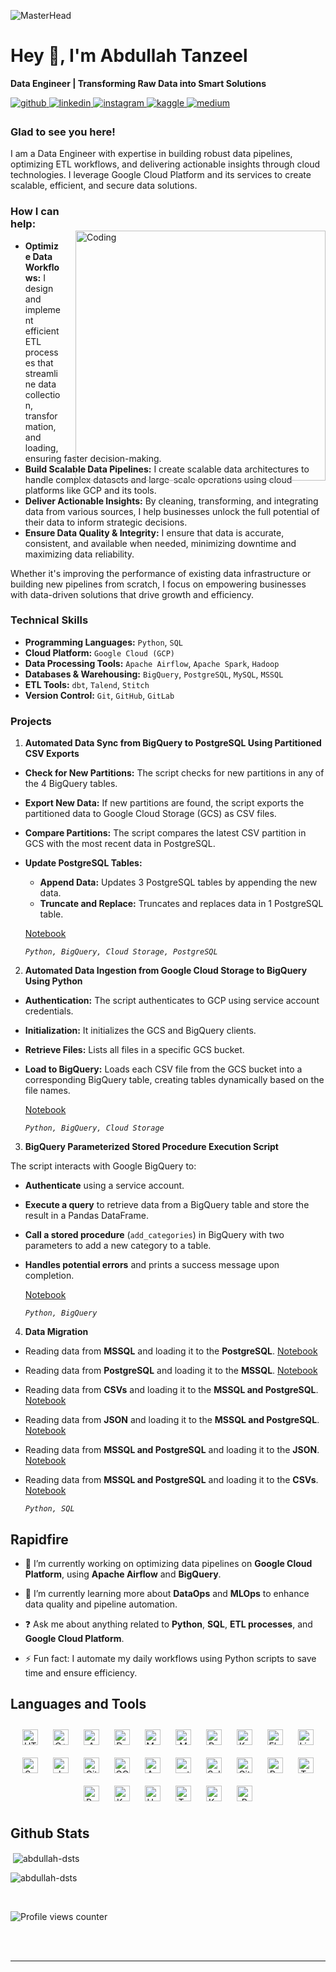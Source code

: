 ![MasterHead](https://static.vecteezy.com/system/resources/previews/001/759/768/non_2x/data-scientist-word-banner-vector.jpg)
# Hey 👋, I'm Abdullah Tanzeel  
**Data Engineer | Transforming Raw Data into Smart Solutions**

<a href="https://github.com/https://github.com/Abdullah-DSTS" target="_blank">
<img src=https://img.shields.io/badge/github-%2324292e.svg?&style=for-the-badge&logo=github&logoColor=white alt=github style="margin-bottom: 5px;" />
</a>
<a href="https://linkedin.com/in/https://www.linkedin.com/in/abdulla-tanzeel-dataengineer-sql-python/" target="_blank">
<img src=https://img.shields.io/badge/linkedin-%231E77B5.svg?&style=for-the-badge&logo=linkedin&logoColor=white alt=linkedin style="margin-bottom: 5px;" />
</a>
<a href="https://instagram.com/https://www.instagram.com/abdulla_tanzeel/" target="_blank">
<img src=https://img.shields.io/badge/instagram-%23000000.svg?&style=for-the-badge&logo=instagram&logoColor=white alt=instagram style="margin-bottom: 5px;" />
</a>
<a href="https://www.kaggle.com/https://www.kaggle.com/abdullahtanzeel" target="_blank">
<img src=https://img.shields.io/badge/kaggle-%2344BAE8.svg?&style=for-the-badge&logo=kaggle&logoColor=white alt=kaggle style="margin-bottom: 5px;" />
</a>
<a href="https://medium.com/https://medium.com/@abdullahtanzeel124" target="_blank">
<img src=https://img.shields.io/badge/medium-%23292929.svg?&style=for-the-badge&logo=medium&logoColor=white alt=medium style="margin-bottom: 5px;" />
</a>  
  



### Glad to see you here!  
I am a Data Engineer with expertise in building robust data pipelines, optimizing ETL workflows, and delivering actionable insights through cloud technologies. I leverage Google Cloud Platform and its services to create scalable, efficient, and secure data solutions.  
  

<img align="right" alt="Coding" width="400" style="padding-left: 20px; position: relative; top: 50px;" src="https://miro.medium.com/v2/resize:fit:900/1*YCrp0Z8mAOe2IUV9XmlEDw.gif">

### How I can help:  
- **Optimize Data Workflows:** I design and implement efficient ETL processes that streamline data collection, transformation, and loading, ensuring faster decision-making.
- **Build Scalable Data Pipelines:** I create scalable data architectures to handle complex datasets and large-scale operations using cloud platforms like GCP and its tools.
- **Deliver Actionable Insights:** By cleaning, transforming, and integrating data from various sources, I help businesses unlock the full potential of their data to inform strategic decisions.
- **Ensure Data Quality & Integrity:** I ensure that data is accurate, consistent, and available when needed, minimizing downtime and maximizing data reliability.

Whether it's improving the performance of existing data infrastructure or building new pipelines from scratch, I focus on empowering businesses with data-driven solutions that drive growth and efficiency.  
  



### Technical Skills  
- **Programming Languages:** `Python`, `SQL`
- **Cloud Platform:** `Google Cloud (GCP)`
- **Data Processing Tools:** `Apache Airflow`, `Apache Spark`, `Hadoop`
- **Databases & Warehousing:** `BigQuery`, `PostgreSQL`, `MySQL`, `MSSQL`
- **ETL Tools:** `dbt`, `Talend`, `Stitch`
- **Version Control:** `Git`, `GitHub`, `GitLab`  
  



### Projects  
1. **Automated Data Sync from BigQuery to PostgreSQL Using Partitioned CSV Exports**
- **Check for New Partitions:** The script checks for new partitions in any of the 4 BigQuery tables.
- **Export New Data:** If new partitions are found, the script exports the partitioned data to Google Cloud Storage (GCS) as CSV files.
- **Compare Partitions:** The script compares the latest CSV partition in GCS with the most recent data in PostgreSQL.
- **Update PostgreSQL Tables:**
  - **Append Data:** Updates 3 PostgreSQL tables by appending the new data.
  - **Truncate and Replace:** Truncates and replaces data in 1 PostgreSQL table.

  [Notebook](https://github.com/Abdullah-DSTS/My-Data-Engineering-work/blob/e9b3bbc2bea5682395f005be9ba6a9821b7438f6/BigQuery_to_PostgreSQL.ipynb)

  *`Python, BigQuery, Cloud Storage, PostgreSQL`*

2. **Automated Data Ingestion from Google Cloud Storage to BigQuery Using Python**
- **Authentication:** The script authenticates to GCP using service account credentials.
- **Initialization:** It initializes the GCS and BigQuery clients.
- **Retrieve Files:** Lists all files in a specific GCS bucket.
- **Load to BigQuery:** Loads each CSV file from the GCS bucket into a corresponding BigQuery table, creating tables dynamically based on the file names.

  [Notebook](https://github.com/your-repo-link)

  *`Python, BigQuery, Cloud Storage`*

3. **BigQuery Parameterized Stored Procedure Execution Script**

 The script interacts with Google BigQuery to:
- **Authenticate** using a service account.
- **Execute a query** to retrieve data from a BigQuery table and store the result in a Pandas DataFrame.
- **Call a stored procedure** (`add_categories`) in BigQuery with two parameters to add a new category to a table.
- **Handles potential errors** and prints a success message upon completion.

  [Notebook](https://github.com/your-repo-link)

  *`Python, BigQuery`*

4. **Data Migration**
- Reading data from **MSSQL** and loading it to the **PostgreSQL**. [Notebook](https://github.com/your-repo-link)
- Reading data from **PostgreSQL** and loading it to the **MSSQL**. [Notebook](https://github.com/your-repo-link)
- Reading data from **CSVs** and loading it to the **MSSQL and PostgreSQL**. [Notebook](https://github.com/your-repo-link)
- Reading data from **JSON** and loading it to the **MSSQL and PostgreSQL**. [Notebook](https://github.com/your-repo-link)
- Reading data from **MSSQL and PostgreSQL** and loading it to the **JSON**. [Notebook](https://github.com/your-repo-link)
- Reading data from **MSSQL and PostgreSQL** and loading it to the **CSVs**. [Notebook](https://github.com/your-repo-link)

  *`Python, SQL`*
  
  



## Rapidfire  


- 🎯 I’m currently working on optimizing data pipelines on **Google Cloud Platform**, using **Apache Airflow** and **BigQuery**.  
  

- 🌱 I’m currently learning more about **DataOps** and **MLOps** to enhance data quality and pipeline automation.  
  

- ❓ Ask me about anything related to **Python**, **SQL**, **ETL processes**, and **Google Cloud Platform**.  
  

- ⚡ Fun fact: I automate my daily workflows using Python scripts to save time and ensure efficiency.  






## Languages and Tools  
<div align="center">  
<a href="https://en.wikipedia.org/wiki/HTML5" target="_blank"><img style="margin: 10px" src="https://profilinator.rishav.dev/skills-assets/html5-original-wordmark.svg" alt="HTML5" height="25" /></a>  
<a href="https://www.cplusplus.com/" target="_blank"><img style="margin: 10px" src="https://profilinator.rishav.dev/skills-assets/cplusplus-original.svg" alt="C++" height="25" /></a>  
<a href="https://aws.amazon.com/" target="_blank"><img style="margin: 10px" src="https://profilinator.rishav.dev/skills-assets/amazonwebservices-original-wordmark.svg" alt="AWS" height="25" /></a>  
<a href="https://www.docker.com/" target="_blank"><img style="margin: 10px" src="https://profilinator.rishav.dev/skills-assets/docker-original-wordmark.svg" alt="Docker" height="25" /></a>  
<a href="https://www.mysql.com/" target="_blank"><img style="margin: 10px" src="https://profilinator.rishav.dev/skills-assets/mysql-original-wordmark.svg" alt="MySQL" height="25" /></a>  
<a href="https://www.mongodb.com/" target="_blank"><img style="margin: 10px" src="https://profilinator.rishav.dev/skills-assets/mongodb-original-wordmark.svg" alt="MongoDB" height="25" /></a>  
<a href="https://www.python.org/" target="_blank"><img style="margin: 10px" src="https://profilinator.rishav.dev/skills-assets/python-original.svg" alt="Python" height="25" /></a>  
<a href="https://kubernetes.io/" target="_blank"><img style="margin: 10px" src="https://profilinator.rishav.dev/skills-assets/kubernetes-icon.svg" alt="Kubernetes" height="25" /></a>  
<a href="https://flask.palletsprojects.com/" target="_blank"><img style="margin: 10px" src="https://profilinator.rishav.dev/skills-assets/flask.png" alt="Flask" height="25" /></a>  
<a href="https://www.linux.org/" target="_blank"><img style="margin: 10px" src="https://profilinator.rishav.dev/skills-assets/linux-original.svg" alt="Linux" height="25" /></a>  
<a href="https://sass-lang.com/" target="_blank"><img style="margin: 10px" src="https://profilinator.rishav.dev/skills-assets/sass-original.svg" alt="Sass" height="25" /></a>  
<a href="https://www.jenkins.io/" target="_blank"><img style="margin: 10px" src="https://profilinator.rishav.dev/skills-assets/jenkins-icon.svg" alt="Jenkins" height="25" /></a>  
<a href="https://github.com/" target="_blank"><img style="margin: 10px" src="https://profilinator.rishav.dev/skills-assets/git-scm-icon.svg" alt="Git" height="25" /></a>  
<a href="https://cloud.google.com/" target="_blank"><img style="margin: 10px" src="https://profilinator.rishav.dev/skills-assets/google_cloud-icon.svg" alt="GCP" height="25" /></a>  
<a href="https://azure.microsoft.com/en-in/" target="_blank"><img style="margin: 10px" src="https://profilinator.rishav.dev/skills-assets/microsoft_azure-icon.svg" alt="Azure" height="25" /></a>  
<a href="https://pytorch.org/" target="_blank"><img style="margin: 10px" src="https://profilinator.rishav.dev/skills-assets/pytorch-icon.svg" alt="pytorch" height="25" /></a>  
<a href="https://www.salesforce.com/in/" target="_blank"><img style="margin: 10px" src="https://profilinator.rishav.dev/skills-assets/salesforce.png" alt="Salesforce" height="25" /></a>  
<a href="https://about.gitlab.com/" target="_blank"><img style="margin: 10px" src="https://profilinator.rishav.dev/skills-assets/gitlab.svg" alt="GitLab" height="25" /></a>  
<a href="https://docs.microsoft.com/en-us/powershell/" target="_blank"><img style="margin: 10px" src="https://profilinator.rishav.dev/skills-assets/powershell.png" alt="PowerShell" height="25" /></a>  
<a href="https://www.tableau.com/" target="_blank"><img style="margin: 10px" src="https://profilinator.rishav.dev/skills-assets/tableau.svg" alt="Tableau" height="25" /></a>  
<a href="https://www.postgresql.org/" target="_blank"><img style="margin: 10px" src="https://profilinator.rishav.dev/skills-assets/postgresql-original-wordmark.svg" alt="PostgreSQL" height="25" /></a>  
<a href="https://kafka.apache.org/" target="_blank"><img style="margin: 10px" src="https://profilinator.rishav.dev/skills-assets/apache_kafka-icon.svg" alt="Kafka" height="25" /></a>  
<a href="https://hadoop.apache.org/" target="_blank"><img style="margin: 10px" src="https://profilinator.rishav.dev/skills-assets/apache_hadoop-icon.svg" alt="Hadoop" height="25" /></a>  
<a href="https://www.terraform.io/" target="_blank"><img style="margin: 10px" src="https://profilinator.rishav.dev/skills-assets/terraformio-icon.svg" alt="Terraform" height="25" /></a>  
<a href="https://keras.io/" target="_blank"><img style="margin: 10px" src="https://profilinator.rishav.dev/skills-assets/keras.png" alt="Keras" height="25" /></a>  
<a href="https://www.r-project.org/" target="_blank"><img style="margin: 10px" src="https://profilinator.rishav.dev/skills-assets/r.svg" alt="R" height="25" /></a>  
</div>  



## Github Stats  

<p>&nbsp;<img align="center" src="https://github-readme-stats.vercel.app/api?username=abdullah-dsts&show_icons=true&locale=en" alt="abdullah-dsts" /></p>

<p><img align="center" src="https://github-readme-streak-stats.herokuapp.com/?user=abdullah-dsts&" alt="abdullah-dsts" /></p>

<br/>  

![Profile views counter](https://komarev.com/ghpvc/?username=Abdullah-DSTS&&style=flat-square)  
  

<br/>  


<br />

----

